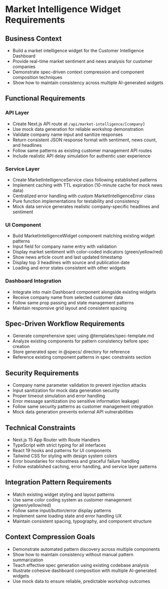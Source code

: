 # Market Intelligence Widget Requirements

## Business Context

- Build a market intelligence widget for the Customer Intelligence Dashboard
- Provide real-time market sentiment and news analysis for customer companies
- Demonstrate spec-driven context compression and component composition techniques
- Show how to maintain consistency across multiple AI-generated widgets

## Functional Requirements

### API Layer

- Create Next.js API route at `/api/market-intelligence/[company]`
- Use mock data generation for reliable workshop demonstration
- Validate company name input and sanitize responses
- Return consistent JSON response format with sentiment, news count, and headlines
- Follow same patterns as existing customer management API routes
- Include realistic API delay simulation for authentic user experience

### Service Layer

- Create MarketIntelligenceService class following established patterns
- Implement caching with TTL expiration (10-minute cache for mock news data)
- Centralized error handling with custom MarketIntelligenceError class
- Pure function implementations for testability and consistency
- Mock data service generates realistic company-specific headlines and sentiment

### UI Component

- Build MarketIntelligenceWidget component matching existing widget patterns
- Input field for company name entry with validation
- Display market sentiment with color-coded indicators (green/yellow/red)
- Show news article count and last updated timestamp
- Display top 3 headlines with source and publication date
- Loading and error states consistent with other widgets

### Dashboard Integration

- Integrate into main Dashboard component alongside existing widgets
- Receive company name from selected customer data
- Follow same prop passing and state management patterns
- Maintain responsive grid layout and consistent spacing

## Spec-Driven Workflow Requirements

- Generate comprehensive spec using @templates/spec-template.md
- Analyze existing components for pattern consistency before spec creation
- Store generated spec in @specs/ directory for reference
- Reference existing component patterns in spec constraints section

## Security Requirements

- Company name parameter validation to prevent injection attacks
- Input sanitization for mock data generation security
- Proper timeout simulation and error handling
- Error message sanitization (no sensitive information leakage)
- Follow same security patterns as customer management integration
- Mock data generation prevents external API vulnerabilities

## Technical Constraints

- Next.js 15 App Router with Route Handlers
- TypeScript with strict typing for all interfaces
- React 19 hooks and patterns for UI components
- Tailwind CSS for styling with design system colors
- Error boundaries for robustness and graceful failure handling
- Follow established caching, error handling, and service layer patterns

## Integration Pattern Requirements

- Match existing widget styling and layout patterns
- Use same color coding system as customer management (green/yellow/red)
- Follow same input/button/error display patterns
- Implement same loading state and error handling UX
- Maintain consistent spacing, typography, and component structure

## Context Compression Goals

- Demonstrate automated pattern discovery across multiple components
- Show how to maintain consistency without manual pattern summarization
- Teach effective spec generation using existing codebase analysis
- Illustrate cohesive dashboard composition with multiple AI-generated widgets
- Use mock data to ensure reliable, predictable workshop outcomes
